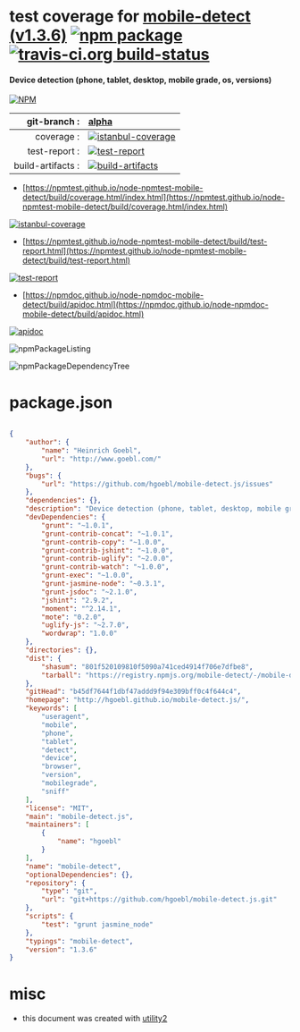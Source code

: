 # test coverage for  [mobile-detect (v1.3.6)](http://hgoebl.github.io/mobile-detect.js/)  [![npm package](https://img.shields.io/npm/v/npmtest-mobile-detect.svg?style=flat-square)](https://www.npmjs.org/package/npmtest-mobile-detect) [![travis-ci.org build-status](https://api.travis-ci.org/npmtest/node-npmtest-mobile-detect.svg)](https://travis-ci.org/npmtest/node-npmtest-mobile-detect)
#### Device detection (phone, tablet, desktop, mobile grade, os, versions)

[![NPM](https://nodei.co/npm/mobile-detect.png?downloads=true&downloadRank=true&stars=true)](https://www.npmjs.com/package/mobile-detect)

| git-branch : | [alpha](https://github.com/npmtest/node-npmtest-mobile-detect/tree/alpha)|
|--:|:--|
| coverage : | [![istanbul-coverage](https://npmtest.github.io/node-npmtest-mobile-detect/build/coverage.badge.svg)](https://npmtest.github.io/node-npmtest-mobile-detect/build/coverage.html/index.html)|
| test-report : | [![test-report](https://npmtest.github.io/node-npmtest-mobile-detect/build/test-report.badge.svg)](https://npmtest.github.io/node-npmtest-mobile-detect/build/test-report.html)|
| build-artifacts : | [![build-artifacts](https://npmtest.github.io/node-npmtest-mobile-detect/glyphicons_144_folder_open.png)](https://github.com/npmtest/node-npmtest-mobile-detect/tree/gh-pages/build)|

- [https://npmtest.github.io/node-npmtest-mobile-detect/build/coverage.html/index.html](https://npmtest.github.io/node-npmtest-mobile-detect/build/coverage.html/index.html)

[![istanbul-coverage](https://npmtest.github.io/node-npmtest-mobile-detect/build/screenCapture.buildCi.browser.%252Ftmp%252Fbuild%252Fcoverage.lib.html.png)](https://npmtest.github.io/node-npmtest-mobile-detect/build/coverage.html/index.html)

- [https://npmtest.github.io/node-npmtest-mobile-detect/build/test-report.html](https://npmtest.github.io/node-npmtest-mobile-detect/build/test-report.html)

[![test-report](https://npmtest.github.io/node-npmtest-mobile-detect/build/screenCapture.buildCi.browser.%252Ftmp%252Fbuild%252Ftest-report.html.png)](https://npmtest.github.io/node-npmtest-mobile-detect/build/test-report.html)

- [https://npmdoc.github.io/node-npmdoc-mobile-detect/build/apidoc.html](https://npmdoc.github.io/node-npmdoc-mobile-detect/build/apidoc.html)

[![apidoc](https://npmdoc.github.io/node-npmdoc-mobile-detect/build/screenCapture.buildCi.browser.%252Ftmp%252Fbuild%252Fapidoc.html.png)](https://npmdoc.github.io/node-npmdoc-mobile-detect/build/apidoc.html)

![npmPackageListing](https://npmtest.github.io/node-npmtest-mobile-detect/build/screenCapture.npmPackageListing.svg)

![npmPackageDependencyTree](https://npmtest.github.io/node-npmtest-mobile-detect/build/screenCapture.npmPackageDependencyTree.svg)



# package.json

```json

{
    "author": {
        "name": "Heinrich Goebl",
        "url": "http://www.goebl.com/"
    },
    "bugs": {
        "url": "https://github.com/hgoebl/mobile-detect.js/issues"
    },
    "dependencies": {},
    "description": "Device detection (phone, tablet, desktop, mobile grade, os, versions)",
    "devDependencies": {
        "grunt": "~1.0.1",
        "grunt-contrib-concat": "~1.0.1",
        "grunt-contrib-copy": "~1.0.0",
        "grunt-contrib-jshint": "~1.0.0",
        "grunt-contrib-uglify": "~2.0.0",
        "grunt-contrib-watch": "~1.0.0",
        "grunt-exec": "~1.0.0",
        "grunt-jasmine-node": "~0.3.1",
        "grunt-jsdoc": "~2.1.0",
        "jshint": "2.9.2",
        "moment": "^2.14.1",
        "mote": "0.2.0",
        "uglify-js": "~2.7.0",
        "wordwrap": "1.0.0"
    },
    "directories": {},
    "dist": {
        "shasum": "801f520109810f5090a741ced4914f706e7dfbe8",
        "tarball": "https://registry.npmjs.org/mobile-detect/-/mobile-detect-1.3.6.tgz"
    },
    "gitHead": "b45df7644f1dbf47addd9f94e309bff0c4f644c4",
    "homepage": "http://hgoebl.github.io/mobile-detect.js/",
    "keywords": [
        "useragent",
        "mobile",
        "phone",
        "tablet",
        "detect",
        "device",
        "browser",
        "version",
        "mobilegrade",
        "sniff"
    ],
    "license": "MIT",
    "main": "mobile-detect.js",
    "maintainers": [
        {
            "name": "hgoebl"
        }
    ],
    "name": "mobile-detect",
    "optionalDependencies": {},
    "repository": {
        "type": "git",
        "url": "git+https://github.com/hgoebl/mobile-detect.js.git"
    },
    "scripts": {
        "test": "grunt jasmine_node"
    },
    "typings": "mobile-detect",
    "version": "1.3.6"
}
```



# misc
- this document was created with [utility2](https://github.com/kaizhu256/node-utility2)
